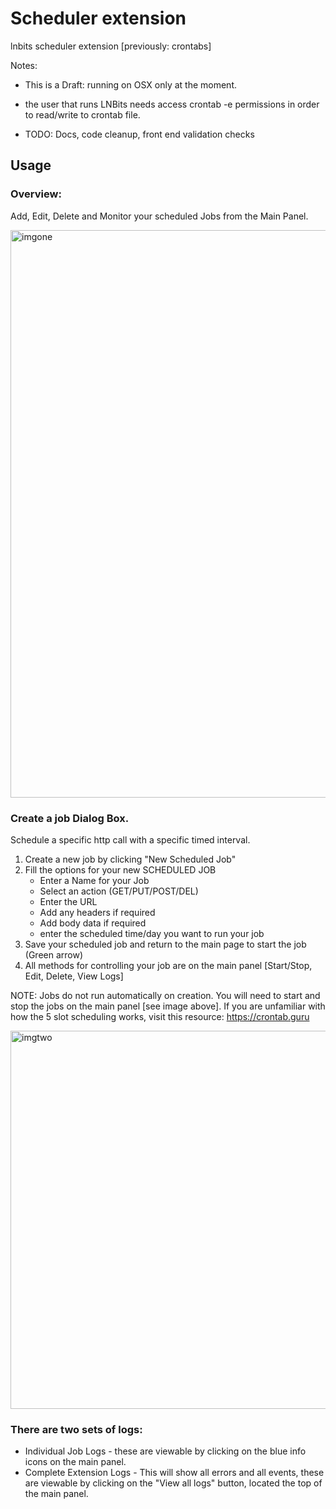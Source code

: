 # Scheduler extension

lnbits scheduler extension [previously: crontabs]

Notes: 

- This is a Draft: running on OSX only at the moment. 
- the user that runs LNBits needs access crontab -e permissions in order to read/write to crontab file.

- TODO: Docs, code cleanup, front end validation checks

## Usage

### Overview: 
Add, Edit, Delete and Monitor your scheduled Jobs from the Main Panel. 
  
<img width="908" alt="imgone" src="https://github.com/bitkarrot/scheduler/assets/73979971/75ebc47c-07be-444d-a167-31ae63c6e087">

### Create a job Dialog Box. 

Schedule a specific http call with a specific timed interval.

1. Create a new job by clicking "New Scheduled Job"
2. Fill the options for your new SCHEDULED JOB
    - Enter a Name for your Job
    - Select an action (GET/PUT/POST/DEL)
    - Enter the URL
    - Add any headers if required
    - Add body data if required
    - enter the scheduled time/day you want to run your job
3. Save your scheduled job and return to the main page to start the job (Green arrow)
4. All methods for controlling your job are on the main panel [Start/Stop, Edit, Delete, View Logs]

NOTE: Jobs do not run automatically on creation. You will need to start and stop the jobs on the main panel [see image above]. If you are unfamiliar with how the 5 slot scheduling works, visit this resource: https://crontab.guru

<img width="605" alt="imgtwo" src="https://github.com/bitkarrot/scheduler/assets/73979971/77f55660-52b6-459c-9ce2-d81e6fa7d1b5">

### There are two sets of logs:
- Individual Job Logs - these are viewable by clicking on the blue info icons on the main panel.
- Complete Extension Logs - This will show all errors and all events, these are viewable by clicking on the "View all logs" button, located the top of the main panel. 
